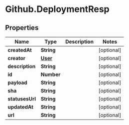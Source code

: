 # Github.DeploymentResp

## Properties

Name | Type | Description | Notes
------------ | ------------- | ------------- | -------------
**createdAt** | **String** |  | [optional] 
**creator** | [**User**](User.md) |  | [optional] 
**description** | **String** |  | [optional] 
**id** | **Number** |  | [optional] 
**payload** | **String** |  | [optional] 
**sha** | **String** |  | [optional] 
**statusesUrl** | **String** |  | [optional] 
**updatedAt** | **String** |  | [optional] 
**url** | **String** |  | [optional] 


